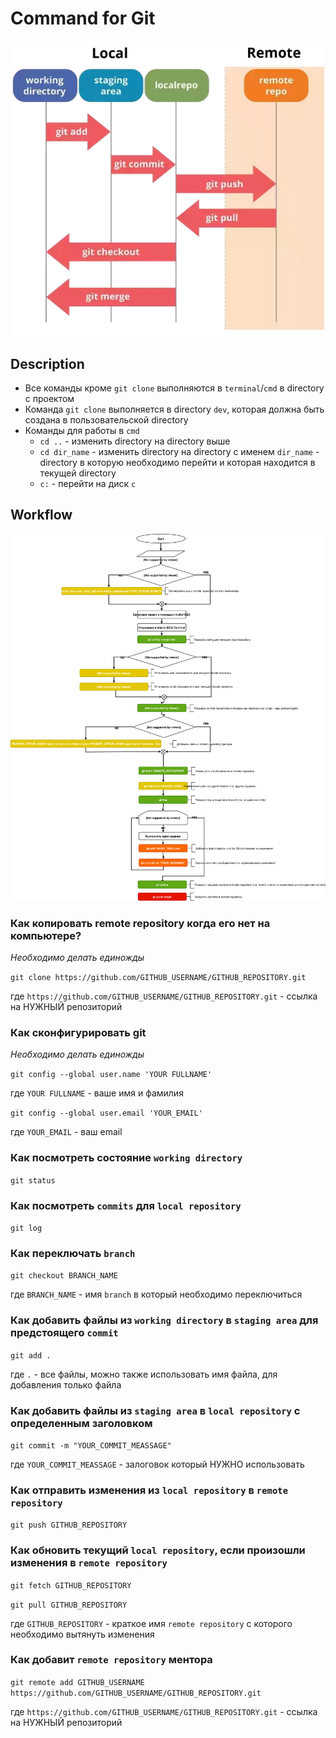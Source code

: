 # Command for Git
![Git basic operation](res/img/git-basic-operations.webp)

## Description

- Все команды кроме `git clone` выполняются в `terminal`/`cmd` в directory с проектом
- Команда `git clone` выполняется в directory `dev`, которая должна быть создана в пользовательской directory
- Команды для работы в `cmd`
    - `cd ..` - изменить directory на directory выше
    - `cd dir_name` - изменить directory на directory с именем `dir_name` - directory в которую необходимо перейти и которая находится в текущей directory
    - `c:` - перейти на диск `c`

## Workflow
![Git basic operation](res/img/execute-using-git-bash.svg)

### Как копировать remote repository когда его нет на компьютере?

*Необходимо делать единожды*

`git clone https://github.com/GITHUB_USERNAME/GITHUB_REPOSITORY.git`

где `https://github.com/GITHUB_USERNAME/GITHUB_REPOSITORY.git` - ссылка на НУЖНЫЙ репозиторий


### Как сконфигурировать git

*Необходимо делать единожды*

`git config --global user.name 'YOUR FULLNAME'`

где `YOUR FULLNAME` - ваше имя и фамилия

`git config --global user.email 'YOUR_EMAIL'`

где `YOUR_EMAIL` - ваш email

### Как посмотреть состояние `working directory`

`git status`


### Как посмотреть `commits` для `local repository`

`git log`

### Как переключать `branch`

`git checkout BRANCH_NAME`

где `BRANCH_NAME` - имя `branch` в который необходимо переключиться

### Как добавить файлы из `working directory` в `staging area` для предстоящего `commit` 

`git add .`

где `.` - все файлы, можно также использовать имя файла, для добавления только файла

### Как добавить файлы из `staging area` в `local repository` с определенным заголовком 

`git commit -m "YOUR_COMMIT_MEASSAGE"`

где `YOUR_COMMIT_MEASSAGE` - залоговок который НУЖНО использовать

### Как отправить изменения из `local repository` в `remote repository`

`git push GITHUB_REPOSITORY`

### Как обновить текущий `local repository`, если произошли изменения в `remote repository`

`git fetch GITHUB_REPOSITORY`

`git pull GITHUB_REPOSITORY`

где `GITHUB_REPOSITORY` - краткое имя `remote repository` с которого необходимо вытянуть изменения

### Как добавит `remote repository` ментора

`git remote add GITHUB_USERNAME https://github.com/GITHUB_USERNAME/GITHUB_REPOSITORY.git`

где `https://github.com/GITHUB_USERNAME/GITHUB_REPOSITORY.git` - ссылка на НУЖНЫЙ репозиторий